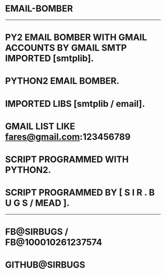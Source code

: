 # EMAIL-BOMBER
-------------------------------------
# PY2 EMAIL BOMBER WITH GMAIL ACCOUNTS BY GMAIL SMTP IMPORTED [smtplib].
# PYTHON2 EMAIL BOMBER.
# IMPORTED LIBS [smtplib / email].
# GMAIL LIST LIKE fares@gmail.com:123456789
# SCRIPT PROGRAMMED WITH PYTHON2.
# SCRIPT PROGRAMMED BY [ S I R . B U G S / MEAD ].
-------------------------------------
# FB@SIRBUGS / FB@100010261237574
# GITHUB@SIRBUGS

